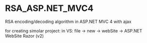 # RSA_ASP.NET_MVC4
RSA encoding/decoding algorithm in ASP.NET MVC 4 with ajax

for creating simolar project:
in VS:
file -> new -> webSite -> ASP.NET WebSite Razor (v2)
